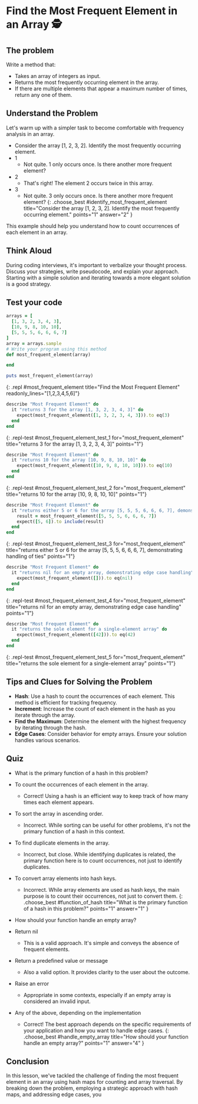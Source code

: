 # Find the Most Frequent Element in an Array 🕵️

## The problem
Write a method that:

- Takes an array of integers as input.
- Returns the most frequently occurring element in the array.
- If there are multiple elements that appear a maximum number of times, return any one of them.

## Understand the Problem
Let's warm up with a simpler task to become comfortable with frequency analysis in an array.

- Consider the array [1, 2, 3, 2]. Identify the most frequently occurring element.
- 1
  - Not quite. 1 only occurs once. Is there another more frequent element?
- 2
  - That's right! The element 2 occurs twice in this array.
- 3
  - Not quite. 3 only occurs once. Is there another more frequent element?
{: .choose_best #identify_most_frequent_element title="Consider the array [1, 2, 3, 2]. Identify the most frequently occurring element." points="1" answer="2" }

This example should help you understand how to count occurrences of each element in an array.

## Think Aloud
During coding interviews, it's important to verbalize your thought process. Discuss your strategies, write pseudocode, and explain your approach. Starting with a simple solution and iterating towards a more elegant solution is a good strategy.

## Test your code
```ruby
arrays = [
  [1, 3, 2, 3, 4, 3],
  [10, 9, 8, 10, 10],
  [5, 5, 5, 6, 6, 6, 7]
]
array = arrays.sample
# Write your program using this method
def most_frequent_element(array)

end

puts most_frequent_element(array)
```
{: .repl #most_frequent_element title="Find the Most Frequent Element" readonly_lines="[1,2,3,4,5,6]"}

```ruby
describe "Most Frequent Element" do
  it "returns 3 for the array [1, 3, 2, 3, 4, 3]" do
    expect(most_frequent_element([1, 3, 2, 3, 4, 3])).to eq(3)
  end
end
```
{: .repl-test #most_frequent_element_test_1 for="most_frequent_element" title="returns 3 for the array [1, 3, 2, 3, 4, 3]" points="1"}

```ruby
describe "Most Frequent Element" do
  it "returns 10 for the array [10, 9, 8, 10, 10]" do
    expect(most_frequent_element([10, 9, 8, 10, 10])).to eq(10)
  end
end
```
{: .repl-test #most_frequent_element_test_2 for="most_frequent_element" title="returns 10 for the array [10, 9, 8, 10, 10]" points="1"}

```ruby
describe "Most Frequent Element" do
  it "returns either 5 or 6 for the array [5, 5, 5, 6, 6, 6, 7], demonstrating handling of ties" do
    result = most_frequent_element([5, 5, 5, 6, 6, 6, 7])
    expect([5, 6]).to include(result)
  end
end
```
{: .repl-test #most_frequent_element_test_3 for="most_frequent_element" title="returns either 5 or 6 for the array [5, 5, 5, 6, 6, 6, 7], demonstrating handling of ties" points="1"}

```ruby
describe "Most Frequent Element" do
  it "returns nil for an empty array, demonstrating edge case handling" do
    expect(most_frequent_element([])).to eq(nil)
  end
end
```
{: .repl-test #most_frequent_element_test_4 for="most_frequent_element" title="returns nil for an empty array, demonstrating edge case handling" points="1"}

```ruby
describe "Most Frequent Element" do
  it "returns the sole element for a single-element array" do
    expect(most_frequent_element([42])).to eq(42)
  end
end
```
{: .repl-test #most_frequent_element_test_5 for="most_frequent_element" title="returns the sole element for a single-element array" points="1"}

## Tips and Clues for Solving the Problem
- **Hash**: Use a hash to count the occurrences of each element. This method is efficient for tracking frequency.
- **Increment**: Increase the count of each element in the hash as you iterate through the array.
- **Find the Maximum**: Determine the element with the highest frequency by iterating through the hash.
- **Edge Cases**: Consider behavior for empty arrays. Ensure your solution handles various scenarios.

## Quiz
- What is the primary function of a hash in this problem?
- To count the occurrences of each element in the array.
  - Correct! Using a hash is an efficient way to keep track of how many times each element appears.
- To sort the array in ascending order.
  - Incorrect. While sorting can be useful for other problems, it's not the primary function of a hash in this context.
- To find duplicate elements in the array.
  - Incorrect, but close. While identifying duplicates is related, the primary function here is to count occurrences, not just to identify duplicates.
- To convert array elements into hash keys.
  - Incorrect. While array elements are used as hash keys, the main purpose is to count their occurrences, not just to convert them.
{: .choose_best #function_of_hash title="What is the primary function of a hash in this problem?" points="1" answer="1" }

- How should your function handle an empty array?
- Return nil
  - This is a valid approach. It's simple and conveys the absence of frequent elements.
- Return a predefined value or message
  - Also a valid option. It provides clarity to the user about the outcome.
- Raise an error
  - Appropriate in some contexts, especially if an empty array is considered an invalid input.
- Any of the above, depending on the implementation
  - Correct! The best approach depends on the specific requirements of your application and how you want to handle edge cases.
{: .choose_best #handle_empty_array title="How should your function handle an empty array?" points="1" answer="4" }

## Conclusion
In this lesson, we've tackled the challenge of finding the most frequent element in an array using hash maps for counting and array traversal. By breaking down the problem, employing a strategic approach with hash maps, and addressing edge cases, you
